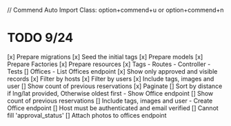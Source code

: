 // Commend
Auto Import Class: option+commend+u or option+commend+n

# TODO 9/24
[x]  Prepare migrations
[x]  Seed the initial tags
[x]  Prepare models
[x]  Prepare Factories
[x]  Prepare resources
[x]  Tags
        - Routes
        - Controller
        - Tests
[]  Offices
        - List Offices endpoint
            [x]  Show only approved and visible records
            [x]  Filter by hosts
            [x]  Filter by users
            [x]  Include tags, images and user
            []  Show count of previous reservations
            [x]  Paginate
            []  Sort by distance if lng/lat provided, Otherwise oldest first
        - Show Office endpoint
            []  Show count of previous reservations
            []  Include tags, images and user
        - Create Office endpoint
            []  Host must be authenticated and email verified
            []  Cannot fill 'approval_status'
            []  Attach photos to offices endpoint
